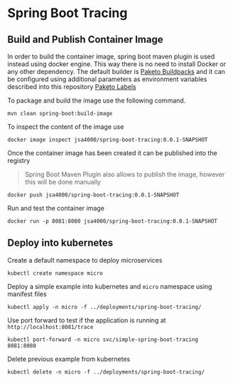 # Spring Boot Tracing

## Build and Publish Container Image

In order to build the container image, spring boot maven plugin is used instead using docker engine. This way there is no need to install Docker or any other dependency.
The default builder is [Paketo Buildpacks](https://paketo.io) and it can be configured using additional parameters as environment variables described into this repository [Paketo Labels](https://github.com/paketo-buildpacks/image-labels)

To package and build the image use the following command.

`mvn clean spring-boot:build-image`

To inspect the content of the image use 

`docker image inspect jsa4000/spring-boot-tracing:0.0.1-SNAPSHOT`

Once the container image has been created it can be published into the registry

> Spring Boot Maven Plugin also allows to publish the image, however this will be done manually

`docker push jsa4000/spring-boot-tracing:0.0.1-SNAPSHOT`

Run and test the container image

`docker run -p 8081:8080 jsa4000/spring-boot-tracing:0.0.1-SNAPSHOT`

## Deploy into kubernetes

Create a default namespace to deploy microservices

`kubectl create namespace micro`

Deploy a simple example into kubernetes and `micro` namespace using manifest files

`kubectl apply -n micro -f ../deployments/spring-boot-tracing/`

Use port forward to test if the application is running at `http://localhost:8081/trace`

`kubectl port-forward -n micro svc/simple-spring-boot-tracing  8081:8080`

Delete previous example from kubernetes

`kubectl delete -n micro -f ../deployments/spring-boot-tracing/`